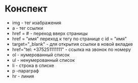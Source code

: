 # Конспект

 - img - тег изабражения
 - a - тег ссылки
 - href = # - переход вверх страницы
 - href = "имя" переход к тегу по странице с id = "имя"
 - target="_blank" - для открытия ссылки в новой вкладке
 - href="tel: +375251111111" - ссылка на звонок по номеру
  - ol - нумерованный список
  - ul - ненумерованный список
  - li - строка в списке
 - p -параграф
 - hr - линия 
